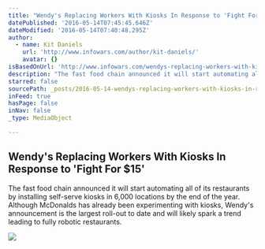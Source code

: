 ```yaml
---
title: "Wendy's Replacing Workers With Kiosks In Response to 'Fight For $15'"
datePublished: '2016-05-14T07:45:45.646Z'
dateModified: '2016-05-14T07:40:48.295Z'
author:
  - name: Kit Daniels
    url: 'http://www.infowars.com/author/kit-daniels/'
    avatar: {}
isBasedOnUrl: 'http://www.infowars.com/wendys-replacing-workers-with-kiosks-in-response-to-fight-for-15/'
description: "The fast food chain announced it will start automating all of its restaurants by installing self-serve kiosks in 6,000 locations by the end of the year. Although McDonalds has already been experimenting with kiosks, Wendy's announcement is the largest roll-out to date and will likely spark a trend leading to fully robotic restaurants."
starred: false
sourcePath: _posts/2016-05-14-wendys-replacing-workers-with-kiosks-in-response-to-fight.md
inFeed: true
hasPage: false
inNav: false
_type: MediaObject

---
```

<article style=""><h1>Wendy's Replacing Workers With Kiosks In Response to 'Fight For $15'</h1><p>The fast food chain announced it will start automating all of its restaurants by installing self-serve kiosks in 6,000 locations by the end of the year. Although McDonalds has already been experimenting with kiosks, Wendy's announcement is the largest roll-out to date and will likely spark a trend leading to fully robotic restaurants.</p><img src="http://hw.infowars.com/wp-content/uploads/2016/05/051316wendys.jpg" /></article>